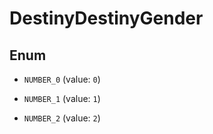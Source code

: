 
# DestinyDestinyGender

## Enum


* `NUMBER_0` (value: `0`)

* `NUMBER_1` (value: `1`)

* `NUMBER_2` (value: `2`)



